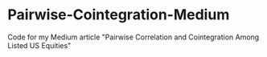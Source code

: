 # Pairwise-Cointegration-Medium
Code for my Medium article "Pairwise Correlation and Cointegration Among Listed US Equities"
